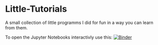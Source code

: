 # Little-Tutorials
A small collection of little programms I did for fun in a way you can learn from them. 

To open the Jupyter Notebooks interactivly use this: [![Binder](https://mybinder.org/badge_logo.svg)](https://mybinder.org/v2/gh/DominikStr/Little-Tutorials/master)
